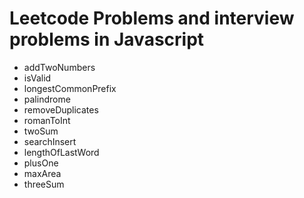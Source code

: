 # Leetcode Problems and interview problems in Javascript
* addTwoNumbers
* isValid
* longestCommonPrefix
* palindrome
* removeDuplicates
* romanToInt
* twoSum
* searchInsert
* lengthOfLastWord
* plusOne
* maxArea
* threeSum